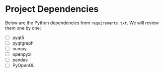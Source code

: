 # Project Dependencies

Below are the Python dependencies from `requirements.txt`. We will review them one by one:

- [ ] pyqt5
- [ ] pyqtgraph
- [ ] numpy
- [ ] openpyxl
- [ ] pandas
- [ ] PyOpenGL
